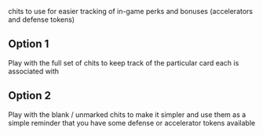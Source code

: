 chits to use for easier tracking of in-game perks and bonuses (accelerators and defense tokens)

## Option 1

Play with the full set of chits to keep track of the particular card each is associated with

## Option 2

Play with the blank / unmarked chits to make it simpler and use them as a simple reminder that you have some defense or accelerator tokens available

